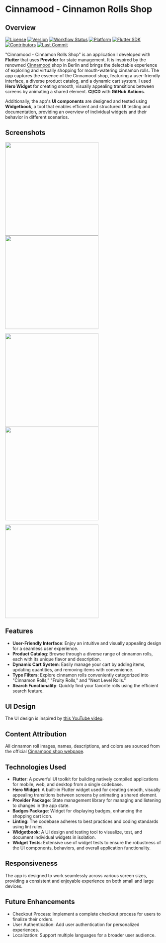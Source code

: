 # Cinnamood - Cinnamon Rolls Shop

## Overview

[![License](https://img.shields.io/github/license/GianMen91/cinnamon_rolls_shop)](https://github.com/GianMen91/cinnamon_rolls_shop/blob/master/LICENSE)
[![Version](https://img.shields.io/github/v/release/GianMen91/cinnamon_rolls_shop)](https://github.com/GianMen91/cinnamon_rolls_shop/releases)
[![Workflow Status](https://img.shields.io/github/actions/workflow/status/GianMen91/cinnamon_rolls_shop/ci.yml?branch=master)](https://github.com/GianMen91/cinnamon_rolls_shop/actions)
[![Platform](https://img.shields.io/badge/platform-flutter-02569B)](https://shields.io)
[![Flutter SDK](https://img.shields.io/badge/flutter-%3E%3D3.0.0-blue)](https://pub.dev/packages/cinnamon_rolls_shop)
[![Contributors](https://img.shields.io/github/contributors/GianMen91/cinnamon_rolls_shop)](https://github.com/GianMen91/cinnamon_rolls_shop/graphs/contributors)
[![Last Commit](https://img.shields.io/github/last-commit/GianMen91/cinnamon_rolls_shop)](https://github.com/GianMen91/cinnamon_rolls_shop/commits)

"Cinnamood - Cinnamon Rolls Shop" is an application I developed with **Flutter** that uses **Provider** for state management.
It is inspired by the renowned [Cinnamood](https://cinnamood.de) shop in Berlin and brings the delectable experience of exploring and virtually shopping for mouth-watering cinnamon rolls.
The app captures the essence of the Cinnamood shop, featuring a user-friendly interface, a diverse product catalog, and a dynamic cart system.
I used **Hero Widget** for creating smooth, visually appealing transitions between screens by animating a shared element.
**CI/CD** with **GitHub Actions**.

Additionally, the app's **UI components** are designed and tested using **Widgetbook**, a tool that enables efficient and structured UI testing and documentation, providing an overview of individual widgets and their behavior in different scenarios.

## Screenshots

<img src="img/img-1.png" width=300 /> <img src="img/img-2.png" width=300 /> 

<img src="img/img-3.png" width=300 /> <img src="img/img-4.png" width=300 />

<img src="img/img-5.png" width=300 /> 

## Features

- **User-Friendly Interface**: Enjoy an intuitive and visually appealing design for a seamless user experience.
- **Product Catalog**: Browse through a diverse range of cinnamon rolls, each with its unique flavor and description.
- **Dynamic Cart System**: Easily manage your cart by adding items, updating quantities, and removing items with convenience.
- **Type Filters**: Explore cinnamon rolls conveniently categorized into "Cinnamon Rolls," "Fruity Rolls," and "Next Level Rolls."
- **Search Functionality**: Quickly find your favorite rolls using the efficient search feature.

## UI Design

The UI design is inspired by [this YouTube video](https://www.youtube.com/watch?v=XBKzpTz65Io).

## Content Attribution

All cinnamon roll images, names, descriptions, and colors are sourced from the official [Cinnamood shop webpage](https://cinnamood.de/en/our-rolls/).

## Technologies Used

- **Flutter**: A powerful UI toolkit for building natively compiled applications for mobile, web, and desktop from a single codebase.
- **Hero Widget**: A built-in Flutter widget used for creating smooth, visually appealing transitions between screens by animating a shared element.
- **Provider Package**: State management library for managing and listening to changes in the app state.
- **Badges Package**: Widget for displaying badges, enhancing the shopping cart icon.
- **Linting**: The codebase adheres to best practices and coding standards using lint rules.
- **Widgetbook**: A UI design and testing tool to visualize, test, and document individual widgets in isolation.
- **Widget Tests**: Extensive use of widget tests to ensure the robustness of the UI components, behaviors, and overall application functionality.

## Responsiveness

The app is designed to work seamlessly across various screen sizes, providing a consistent and enjoyable experience on both small and large devices.

## Future Enhancements

- Checkout Process: Implement a complete checkout process for users to finalize their orders.
- User Authentication: Add user authentication for personalized experiences.
- Localization: Support multiple languages for a broader user audience.
